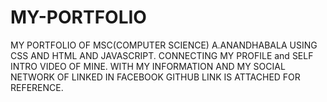 # MY-PORTFOLIO
MY PORTFOLIO OF MSC(COMPUTER SCIENCE) A.ANANDHABALA USING CSS AND HTML AND JAVASCRIPT.
CONNECTING MY PROFILE and SELF INTRO VIDEO OF MINE.
WITH MY INFORMATION AND MY SOCIAL NETWORK OF LINKED IN FACEBOOK GITHUB LINK IS ATTACHED FOR REFERENCE.
